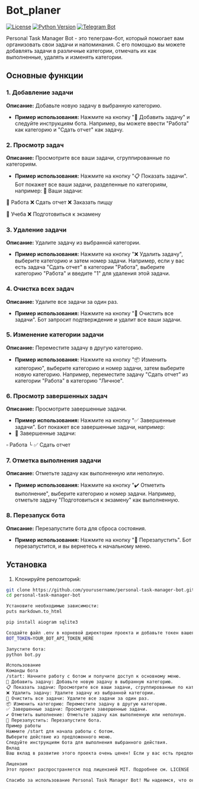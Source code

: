 # Bot_planer

[![License](https://img.shields.io/badge/License-MIT-blue.svg)](LICENSE)
[![Python Version](https://img.shields.io/badge/Python-3.8+-blue.svg)](https://www.python.org/downloads/release/python-380/)
[![Telegram Bot](https://img.shields.io/badge/Telegram-Bot-blue.svg)](https://telegram.org)

Personal Task Manager Bot - это телеграм-бот, который помогает вам организовать свои задачи и напоминания. С его помощью вы можете добавлять задачи в различные категории, отмечать их как выполненные, удалять и изменять категории.

## Основные функции

### 1. Добавление задачи
**Описание:** Добавьте новую задачу в выбранную категорию.
- **Пример использования:** Нажмите на кнопку "📝 Добавить задачу" и следуйте инструкциям бота. Например, вы можете ввести "Работа" как категорию и "Сдать отчет" как задачу.

### 2. Просмотр задач
**Описание:** Просмотрите все ваши задачи, сгруппированные по категориям.
- **Пример использования:** Нажмите на кнопку "📋 Показать задачи". Бот покажет все ваши задачи, разделенные по категориям, например:
📂 Ваши задачи:

📁 Работа
❌ Сдать отчет
❌ Заказать пиццу

📁 Учеба
❌ Подготовиться к экзамену

### 3. Удаление задачи
**Описание:** Удалите задачу из выбранной категории.
- **Пример использования:** Нажмите на кнопку "❌ Удалить задачу", выберите категорию и затем номер задачи. Например, если у вас есть задача "Сдать отчет" в категории "Работа", выберите категорию "Работа" и введите "1" для удаления этой задачи.

### 4. Очистка всех задач
**Описание:** Удалите все задачи за один раз.
- **Пример использования:** Нажмите на кнопку "🧹 Очистить все задачи". Бот запросит подтверждение и удалит все ваши задачи.

### 5. Изменение категории задачи
**Описание:** Переместите задачу в другую категорию.
- **Пример использования:** Нажмите на кнопку "📦 Изменить категорию", выберите категорию и номер задачи, затем выберите новую категорию. Например, переместите задачу "Сдать отчет" из категории "Работа" в категорию "Личное".

### 6. Просмотр завершенных задач
**Описание:** Просмотрите завершенные задачи.
- **Пример использования:** Нажмите на кнопку "✅ Завершенные задачи". Бот покажет все завершенные задачи, например:
- 🎉 Завершенные задачи:

▫️ Работа
└ ✅ Сдать отчет

### 7. Отметка выполнения задачи
**Описание:** Отметьте задачу как выполненную или неполную.
- **Пример использования:** Нажмите на кнопку "✔️ Отметить выполнение", выберите категорию и номер задачи. Например, отметьте задачу "Подготовиться к экзамену" как выполненную.

### 8. Перезапуск бота
**Описание:** Перезапустите бота для сброса состояния.
- **Пример использования:** Нажмите на кнопку "🔄 Перезапустить". Бот перезапустится, и вы вернетесь к начальному меню.

## Установка

1. Клонируйте репозиторий:

 ```bash
 git clone https://github.com/yourusername/personal-task-manager-bot.git
 cd personal-task-manager-bot

Установите необходимые зависимости:
puts markdown.to_html

pip install aiogram sqlite3

Создайте файл .env в корневой директории проекта и добавьте токен вашего бота:
BOT_TOKEN=YOUR_BOT_API_TOKEN_HERE

Запустите бота:
python bot.py

Использование
Команды бота
/start: Начните работу с ботом и получите доступ к основному меню.
📝 Добавить задачу: Добавьте новую задачу в выбранную категорию.
📋 Показать задачи: Просмотрите все ваши задачи, сгруппированные по категориям.
❌ Удалить задачу: Удалите задачу из выбранной категории.
🧹 Очистить все задачи: Удалите все задачи за один раз.
📦 Изменить категорию: Переместите задачу в другую категорию.
✅ Завершенные задачи: Просмотрите завершенные задачи.
✔️ Отметить выполнение: Отметьте задачу как выполненную или неполную.
🔄 Перезапустить: Перезапустите бота.
Пример работы
Нажмите /start для начала работы с ботом.
Выберите действие из предложенного меню.
Следуйте инструкциям бота для выполнения выбранного действия.
Вклад
Ваш вклад в развитие этого проекта очень ценен! Если у вас есть предложения по улучшению или вы нашли ошибку, пожалуйста, создайте issue или pull request.

Лицензия
Этот проект распространяется под лицензией MIT. Подробнее см. LICENSE .

Спасибо за использование Personal Task Manager Bot! Мы надеемся, что он поможет вам лучше организовать свои задачи и напоминания.
